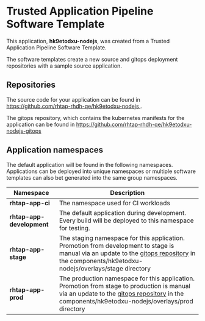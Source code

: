# Trusted Application Pipeline Software Template

This application, **hk9etodxu-nodejs**, was created from a Trusted Application Pipeline Software Template.

The software templates create a new source and gitops deployment repositories with a sample source application. 

## Repositories

The source code for your application can be found in [https://github.com/rhtap-rhdh-qe/hk9etodxu-nodejs ](https://github.com/rhtap-rhdh-qe/hk9etodxu-nodejs ).
 
The gitops repository, which contains the kubernetes manifests for the application can be found in 
[https://github.com/rhtap-rhdh-qe/hk9etodxu-nodejs-gitops ](https://github.com/rhtap-rhdh-qe/hk9etodxu-nodejs-gitops ) 

## Application namespaces 

The default application will be found in the following namespaces. Applications can be deployed into unique namespaces or multiple software templates can also bet generated into the same group namespaces.  

|  Namespace   |  Description   |  
| -------- | -------- |
| **rhtap-app-ci** | The namespace used for CI workloads |
| **rhtap-app-development** | The default application during development. Every build will be deployed to this namespace for testing. |
| **rhtap-app-stage** | The staging namespace for this application. Promotion from development to stage is manual via an update to the [gitops repository](https://github.com/rhtap-rhdh-qe/hk9etodxu-nodejs-gitops ) in the components/hk9etodxu-nodejs/overlays/stage directory |
| **rhtap-app-prod** | The production namespace for this application. Promotion from stage to production is manual via an update to the [gitops repository](https://github.com/rhtap-rhdh-qe/hk9etodxu-nodejs-gitops ) in the components/hk9etodxu-nodejs/overlays/prod directory |